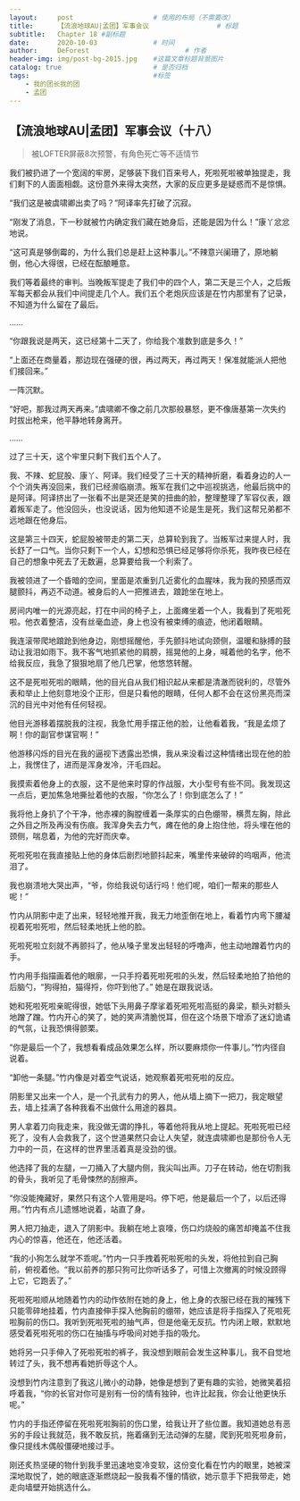 ```yaml
---
layout:     post   				    # 使用的布局（不需要改）
title:      【流浪地球AU|孟团】军事会议 				# 标题 
subtitle:   Chapter 18 #副标题
date:       2020-10-03 				# 时间
author:     DeForest 						# 作者
header-img: img/post-bg-2015.jpg 	#这篇文章标题背景图片
catalog: true 						# 是否归档
tags:								#标签
    - 我的团长我的团
    - 孟团
---
```


## 【流浪地球AU|孟团】军事会议（十八）
> 被LOFTER屏蔽8次预警，有角色死亡等不适情节

我们被扔进了一个宽阔的牢房，足够装下我们百来号人，死啦死啦被单独提走，我们剩下的人面面相觑。这份意外来得太突然，大家的反应更多是疑惑而不是惊惧。

“我们这是被虞啸卿出卖了吗？”阿译率先打破了沉寂。

“刚发了消息，下一秒就被竹内确定我们藏在她身后，还能是因为什么！”康丫忿忿地说。

“这可真是够倒霉的，为什么我们总是赶上这种事儿。”不辣意兴阑珊了，原地躺倒，他心大得很，已经在酝酿睡意。

我们等着最终的审判。当晚叛军提走了我们中的四个人，第二天是三个人，之后叛军每天都会从我们中间提走几个人。我们五个老炮灰应该是在竹内那里有了记录，不知道为什么留在了最后。

……

“你跟我说是两天，这已经第十二天了，你给我个准数到底是多久！”

“上面还在商量着，那边现在强硬的很，再过两天，再过两天！保准就能派人把他们接回来。”

一阵沉默。

“好吧，那我过两天再来。”虞啸卿不像之前几次那般暴怒，更不像唐基第一次失约时拔出枪来，他平静地转身离开。

……

过了三十天，这个牢里只剩下我们五个人了。

我、不辣、蛇屁股、康丫、阿译。我们经受了三十天的精神折磨，看着身边的人一个个消失再没回来，我们已经濒临崩溃。叛军在我们之中巡视挑选，他最后挑中的是阿译。阿译挤出了一张看不出是哭还是笑的扭曲的脸，整理整理了军容仪表，跟着叛军走了。他没回头，也没说话，因为他知道不论是生是死，我们这帮兄弟都不远地跟在他身后。

这是第三十四天，蛇屁股被带走的第二天，总算轮到我了。当叛军过来提人时，我长舒了一口气。当你只剩下一个人，幻想和恐惧已经足够将你杀死，我昨夜已经在自己的想象中死去了无数遍，总算要给我一个利索了。

我被领进了一个昏暗的空间，里面是浓重到几近雾化的血腥味，我为我的预感而双腿颤抖，再迈不动道。被身后的人一把推进去，踉跄坐在地上。

房间内唯一的光源亮起，打在中间的椅子上，上面瘫坐着一个人，我看到了死啦死啦。他衣着整洁，没有丝毫血迹，身上也没有被束缚的痕迹，他闭着眼睛。

我连滚带爬地踉跄到他身边，刚想摇醒他，手先颤抖地试向颈侧，温暖和脉搏的鼓动让我泪如雨下。我不客气地抓紧他的肩膀，摇晃他的上身，喊着他的名字，他不给我反应，我急了狠狠地扇了他几巴掌，他悠悠转醒。

这不是死啦死啦的眼睛，他的目光自从我们相识起从来都是清澈而锐利的，尽管外表和举止上他刻意地没个正形，但是只看他的眼睛，任何人都不会在这份黑亮而深沉的目光中对他有任何轻视。

他目光游移着摆脱我的注视，我急忙用手摆正他的脸，让他看着我，“我是孟烦了啊！你的副官参谋官啊！”

他游移闪烁的目光在我的逼视下透露出恐惧，我从来没看过这种情绪出现在他的脸上，我愣住了，进而是浑身发冷，汗毛四起。

我摸索着他身上的衣服，这不是他来时穿的作战服，大小型号有些不同。我发现这一点后，更加焦急地撕扯着他的衣服，“你怎么了！你到底怎么了！”

我将他上身扒了个干净，他赤裸的胸膛缠着一条厚实的白色绷带，横贯左胸，除此之外目之所及再没有伤痕。我浑身失去力气，瘫在他的身上抱住他，将头埋在他的颈侧，喘息着，为他的完好而庆幸。

死啦死啦在我直接贴上他的身体后剧烈地颤抖起来，嘴里传来破碎的呜咽声，他流泪了。

我也崩溃地大哭出声，“爷，你给我说句话行吗！他们呢，咱们一帮来的那些人呢！”

竹内从阴影中走了出来，轻轻地推开我，我无力地歪倒在地上，看着竹内弯下腰凝视着死啦死啦，然后轻柔地抚上他的脸。

死啦死啦立刻就不再颤抖了，他从嗓子里发出轻轻的呼噜声，他主动地蹭着竹内的手。

竹内用手指描画着他的眼廓，一只手捋着死啦死啦的头发，然后轻柔地拍了拍他的后脑勺，“狗得拍，猫得捋，你吓到他了。” 她是在跟我说话。

她和死啦死啦亲昵得很，她低下头用鼻子摩挲着死啦死啦高挺的鼻梁，额头对额头地蹭了蹭。竹内开心的笑了，她的笑声清脆悦耳，但在这个场景下增添了迷幻诡谲的气氛，让我恐惧得颤栗。

“你是最后一个了，我想看看成品效果怎么样，所以要麻烦你一件事儿。”竹内径自说着。

“卸他一条腿。”竹内像是对着空气说话，她观察着死啦死啦的反应。

阴影里又出来一个人，是一个孔武有力的男人，他从墙上摘下一把刀，我定眼望去，墙上挂满了各种我看不出做什么用途的器具。

男人拿着刀向我走来，我没做无谓的挣扎，等着他将我从地上提起。死啦死啦已经死了，没有人会救我了，这个世道果然只会让人失望，就连虞啸卿也是那份令人无力中的一员，在这样的世界里活着真是没劲的很。

他选择了我的左腿，一刀捅入了大腿内侧，我尖叫出声。刀子在转动，他在切割我的骨头，我听见了毛骨悚然的刮擦声。

“你没能掩藏好，果然只有这个人管用是吗。停下吧，他是最后一个了，以后还得用。”竹内有点儿遗憾地说着，站直了身。

男人把刀抽走，退入了阴影中。我躺在地上哀嚎，伤口灼烧般的痛苦却掩盖不住我内心的惊喜，他还在，他还活着。

“我的小狗怎么就学不乖呢。”竹内一只手拽着死啦死啦的头发，将他拉到自己胸前，俯视着他。“我以前养的那只狗可比你听话多了，可惜上次撤离的时候没顾得上它，它跑丢了。”

死啦死啦顺从地随着竹内的动作依附在她的身上，他上身的衣服已经在我的摧残下只能零碎地挂着，竹内直接伸手探入他胸前的绷带，她应该是将手指探入了死啦死啦胸前的伤口。我听到死啦死啦的抽气声，但是他毫无反抗。竹内闭上眼，默默地感受着死啦死啦的伤口在抽搐与呼吸间对她手指的吸允。

她将另一只手伸入了死啦死啦的裤子，我没想到眼前会发生这种事儿，我不自觉地转过了头，我不想再看她折辱这个人。

没想到竹内注意到了我这儿微小的动静，她像是想到了更有趣的实验，她微笑着招呼着我，“你的长官对你可是别有一份的情有独钟，也许比起我，你会让他更快乐呢。”

竹内的手指还停留在死啦死啦胸前的伤口里，给我让开了些位置。我知道她总有恶劣的手段让我就范，我不敢反抗，拖着痛到无法动弹的左腿，爬到死啦死啦身前，像只提线木偶般僵硬地接过手。

刚还炙热坚硬的物什到我手里迅速地变冷变软，这份变化看在竹内的眼里，她被深深地取悦了，她的眼底逐渐燃烧起一股我看不懂的情欲，她示意手下把我带走，她走向墙壁开始挑选什么。

